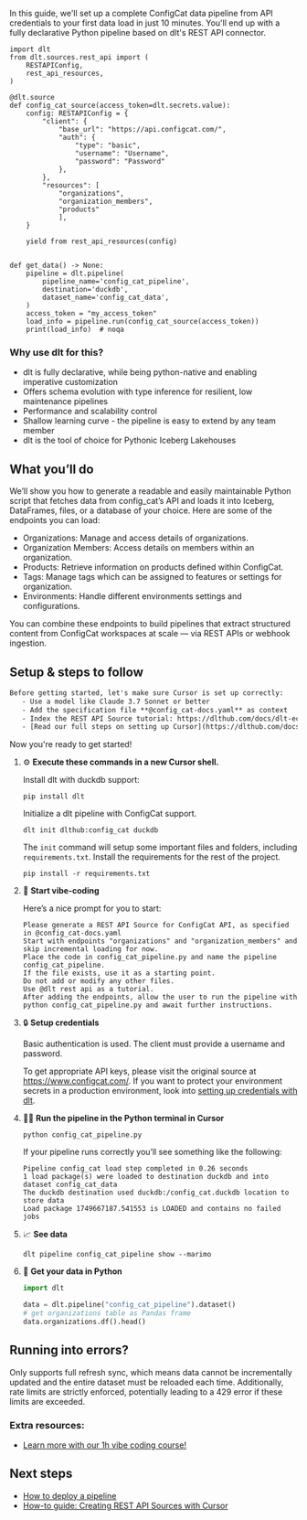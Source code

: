 In this guide, we'll set up a complete ConfigCat data pipeline from API credentials to your first data load in just 10 minutes. You'll end up with a fully declarative Python pipeline based on dlt's REST API connector.

```python-outcome
import dlt
from dlt.sources.rest_api import (
    RESTAPIConfig,
    rest_api_resources,
)

@dlt.source
def config_cat_source(access_token=dlt.secrets.value):
    config: RESTAPIConfig = {
        "client": {
            "base_url": "https://api.configcat.com/",
            "auth": {
                "type": "basic",
                "username": "Username",
                "password": "Password"
            },
        },
        "resources": [
            "organizations",
            "organization_members",
            "products"
            ],
    }

    yield from rest_api_resources(config)


def get_data() -> None:
    pipeline = dlt.pipeline(
        pipeline_name='config_cat_pipeline',
        destination='duckdb',
        dataset_name='config_cat_data', 
    )
    access_token = "my_access_token"
    load_info = pipeline.run(config_cat_source(access_token))
    print(load_info)  # noqa
```

### Why use dlt for this?

- dlt is fully declarative, while being python-native and enabling imperative customization
- Offers schema evolution with type inference for resilient, low maintenance pipelines
- Performance and scalability control
- Shallow learning curve - the pipeline is easy to extend by any team member
- dlt is the tool of choice for Pythonic Iceberg Lakehouses

## What you’ll do

We’ll show you how to generate a readable and easily maintainable Python script that fetches data from config_cat’s API and loads it into Iceberg, DataFrames, files, or a database of your choice. Here are some of the endpoints you can load:

- Organizations: Manage and access details of organizations.
- Organization Members: Access details on members within an organization.
- Products: Retrieve information on products defined within ConfigCat.
- Tags: Manage tags which can be assigned to features or settings for organization.
- Environments: Handle different environments settings and configurations.

You can combine these endpoints to build pipelines that extract structured content from ConfigCat workspaces at scale — via REST APIs or webhook ingestion.

## Setup & steps to follow

```default
Before getting started, let's make sure Cursor is set up correctly:
   - Use a model like Claude 3.7 Sonnet or better
   - Add the specification file **@config_cat-docs.yaml** as context
   - Index the REST API Source tutorial: https://dlthub.com/docs/dlt-ecosystem/verified-sources/rest_api/ and add it to context as **@dlt rest api**
   - [Read our full steps on setting up Cursor](https://dlthub.com/docs/dlt-ecosystem/llm-tooling/cursor-restapi#23-configuring-cursor-with-documentation)
```

Now you're ready to get started! 

1. ⚙️ **Execute these commands in a new Cursor shell.**
    
    Install dlt with duckdb support:
    ```shell
    pip install dlt
    ```

    Initialize a dlt pipeline with ConfigCat support.
    ```shell
    dlt init dlthub:config_cat duckdb
    ```

    The `init` command will setup some important files and folders, including `requirements.txt`. Install the requirements for the rest of the project.
    ```shell
    pip install -r requirements.txt
    ```
    
2. 🤠 **Start vibe-coding**
    
    Here’s a nice prompt for you to start: 
    
    ```prompt
    Please generate a REST API Source for ConfigCat API, as specified in @config_cat-docs.yaml 
    Start with endpoints "organizations" and "organization_members" and skip incremental loading for now. 
    Place the code in config_cat_pipeline.py and name the pipeline config_cat_pipeline. 
    If the file exists, use it as a starting point. 
    Do not add or modify any other files. 
    Use @dlt rest api as a tutorial. 
    After adding the endpoints, allow the user to run the pipeline with python config_cat_pipeline.py and await further instructions.
    ```

    
3. 🔒 **Setup credentials** 
    
    Basic authentication is used. The client must provide a username and password.
    
    To get appropriate API keys, please visit the original source at https://www.configcat.com/.
    If you want to protect your environment secrets in a production environment, look into [setting up credentials with dlt](https://dlthub.com/docs/walkthroughs/add_credentials).
    
4. 🏃‍♀️ **Run the pipeline in the Python terminal in Cursor**
    
    ```shell
    python config_cat_pipeline.py
    ```
    
    If your pipeline runs correctly you’ll see something like the following:
    
    ```shell
    Pipeline config_cat load step completed in 0.26 seconds
    1 load package(s) were loaded to destination duckdb and into dataset config_cat_data
    The duckdb destination used duckdb:/config_cat.duckdb location to store data
    Load package 1749667187.541553 is LOADED and contains no failed jobs
    ```
    
5. 📈 **See data**
    
    ```shell
    dlt pipeline config_cat_pipeline show --marimo
    ```
    
6. 🐍 **Get your data in Python**
    
    ```python
    import dlt

   data = dlt.pipeline("config_cat_pipeline").dataset()
   # get organizations table as Pandas frame
   data.organizations.df().head()
    ```

## Running into errors?

Only supports full refresh sync, which means data cannot be incrementally updated and the entire dataset must be reloaded each time. Additionally, rate limits are strictly enforced, potentially leading to a 429 error if these limits are exceeded.

### Extra resources:

- [Learn more with our 1h vibe coding course!](https://www.youtube.com/watch?v=GGid70rnJuM)

## Next steps

- [How to deploy a pipeline](https://dlthub.com/docs/walkthroughs/deploy-a-pipeline)
- [How-to guide: Creating REST API Sources with Cursor](https://dlthub.com/docs/dlt-ecosystem/llm-tooling/cursor-restapi)